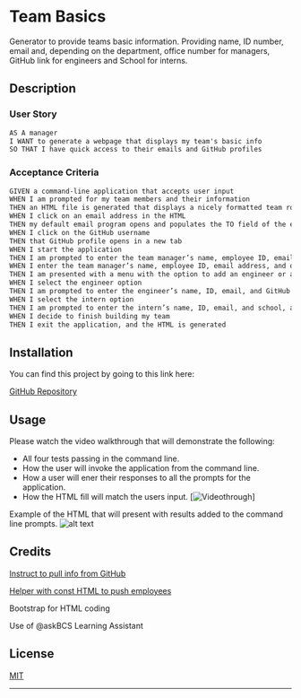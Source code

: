 # Team Basics
Generator to provide teams basic information.  Providing name, ID number, email and, depending on the department, office number for managers, GitHub link for engineers and School for interns.

## Description

### User Story

```md
AS A manager
I WANT to generate a webpage that displays my team's basic info
SO THAT I have quick access to their emails and GitHub profiles
```

### Acceptance Criteria

```md
GIVEN a command-line application that accepts user input
WHEN I am prompted for my team members and their information
THEN an HTML file is generated that displays a nicely formatted team roster based on user input
WHEN I click on an email address in the HTML
THEN my default email program opens and populates the TO field of the email with the address
WHEN I click on the GitHub username
THEN that GitHub profile opens in a new tab
WHEN I start the application
THEN I am prompted to enter the team manager’s name, employee ID, email address, and office number
WHEN I enter the team manager’s name, employee ID, email address, and office number
THEN I am presented with a menu with the option to add an engineer or an intern or to finish building my team
WHEN I select the engineer option
THEN I am prompted to enter the engineer’s name, ID, email, and GitHub username, and I am taken back to the menu
WHEN I select the intern option
THEN I am prompted to enter the intern’s name, ID, email, and school, and I am taken back to the menu
WHEN I decide to finish building my team
THEN I exit the application, and the HTML is generated
```

## Installation

You can find this project by going to this link here:

[GitHub Repository](https://github.com/labeutler/team_basics)

## Usage

Please watch the video walkthrough that will demonstrate the following:
* All four tests passing in the command line.
* How the user will invoke the application from the command line.
* How a user will ener their responses to all the prompts for the application.
* How the HTML fill will match the users input.
[![Videothrough]()]

Example of the HTML that will present with results added to the command line prompts.
![alt text](assets/images/screenshot.png)

## Credits


[Instruct to pull info from GitHub](https://www.elegantthemes.com/blog/wordpress/rel-noopener-noreferrer-nofollow)

[Helper with const HTML to push employees](https://www.w3schools.com/js/js_const.asp)

Bootstrap for HTML coding

Use of @askBCS Learning Assistant

## License

[MIT](https://choosealicense.com/licenses/mit/)

---